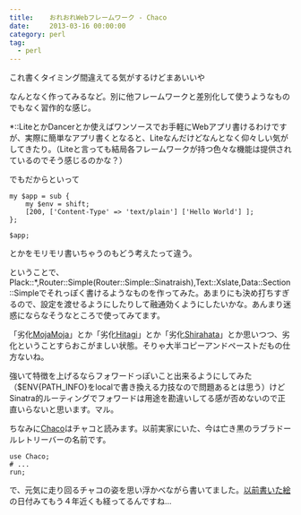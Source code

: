 ```yaml
---
title:    おれおれWebフレームワーク - Chaco
date:     2013-03-16 00:00:00
category: perl
tag:
  - perl
---
```


これ書くタイミング間違えてる気がするけどまあいいや

なんとなく作ってみるなど。別に他フレームワークと差別化して使うようなものでもなく習作的な感じ。

*::LiteとかDancerとか使えばワンソースでお手軽にWebアプリ書けるわけですが、実際に簡単なアプリ書くとなると、Liteなんだけどなんとなく仰々しい気がしてきたり。（Liteと言っても結局各フレームワークが持つ色々な機能は提供されているのでそう感じるのかな？）

でもだからといって

    my $app = sub {
        my $env = shift;
        [200, ['Content-Type' => 'text/plain'] ['Hello World'] ];
    };
    
    $app;

とかをモリモリ書いちゃうのもどう考えたって違う。

ということで、Plack::*,Router::Simple(Router::Simple::Sinatraish),Text::Xslate,Data::Section::Simpleでそれっぽく書けるようなものを作ってみた。あまりにも決め打ちすぎるので、設定を渡せるようにしたりして融通効くようにしたいかな。あんまり迷惑にならなそうなところで使ってみてます。

「劣化[MojaMoja](https://github.com/tokuhirom/MojaMoja)」とか「劣化[Hitagi](https://github.com/yusukebe/Hitagi)」とか「劣化[Shirahata](http://blog.nomadscafe.jp/2010/07/nopastesinatrawaf.html)」とか思いつつ、劣化ということすらおこがましい状態。そりゃ大半コピーアンドペーストだもの仕方ないね。

強いて特徴を上げるならフォワードっぽいこと出来るようにしてみた（$ENV{PATH_INFO}をlocalで書き換える力技なので問題あるとは思う）けどSinatra的ルーティングでフォワードは用途を勘違いしてる感が否めないので正直いらないと思います。マル。

ちなみに[Chaco](https://github.com/mix3/Chaco)はチャコと読みます。以前実家にいた、今は亡き黒のラブラドールレトリーバーの名前です。

    use Chaco;
    # ...
    run;

で、元気に走り回るチャコの姿を思い浮かべながら書いてました。[以前書いた絵](http://www.pixiv.net/member_illust.php?mode=medium&illust_id=4507497)の日付みてもう４年近くも経ってるんですね…
